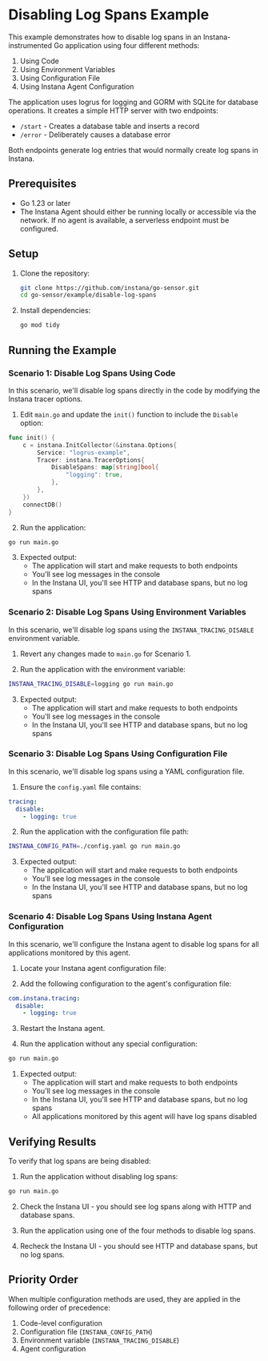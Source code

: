 # Disabling Log Spans Example

This example demonstrates how to disable log spans in an Instana-instrumented Go application using four different methods:
1. Using Code
2. Using Environment Variables
3. Using Configuration File
4. Using Instana Agent Configuration

The application uses logrus for logging and GORM with SQLite for database operations. It creates a simple HTTP server with two endpoints:
- `/start` - Creates a database table and inserts a record
- `/error` - Deliberately causes a database error

Both endpoints generate log entries that would normally create log spans in Instana.

## Prerequisites

- Go 1.23 or later
- The Instana Agent should either be running locally or accessible via the network. If no agent is available, a serverless endpoint must be configured.

## Setup

1. Clone the repository:
   ```bash
   git clone https://github.com/instana/go-sensor.git
   cd go-sensor/example/disable-log-spans
   ```

2. Install dependencies:
   ```bash
   go mod tidy
   ```

## Running the Example

### Scenario 1: Disable Log Spans Using Code

In this scenario, we'll disable log spans directly in the code by modifying the Instana tracer options.

1. Edit `main.go` and update the `init()` function to include the `Disable` option:

```go
func init() {
    c = instana.InitCollector(&instana.Options{
        Service: "logrus-example",
        Tracer: instana.TracerOptions{
            DisableSpans: map[string]bool{
                "logging": true,
            },
        },
    })
    connectDB()
}
```

2. Run the application:
```bash
go run main.go
```

3. Expected output:
   - The application will start and make requests to both endpoints
   - You'll see log messages in the console
   - In the Instana UI, you'll see HTTP and database spans, but no log spans

### Scenario 2: Disable Log Spans Using Environment Variables

In this scenario, we'll disable log spans using the `INSTANA_TRACING_DISABLE` environment variable.

1. Revert any changes made to `main.go` for Scenario 1.

2. Run the application with the environment variable:
```bash
INSTANA_TRACING_DISABLE=logging go run main.go
```

3. Expected output:
   - The application will start and make requests to both endpoints
   - You'll see log messages in the console
   - In the Instana UI, you'll see HTTP and database spans, but no log spans

### Scenario 3: Disable Log Spans Using Configuration File

In this scenario, we'll disable log spans using a YAML configuration file.

1. Ensure the `config.yaml` file contains:
```yaml
tracing:
  disable:
    - logging: true
```

2. Run the application with the configuration file path:
```bash
INSTANA_CONFIG_PATH=./config.yaml go run main.go
```

3. Expected output:
   - The application will start and make requests to both endpoints
   - You'll see log messages in the console
   - In the Instana UI, you'll see HTTP and database spans, but no log spans

### Scenario 4: Disable Log Spans Using Instana Agent Configuration

In this scenario, we'll configure the Instana agent to disable log spans for all applications monitored by this agent.

1. Locate your Instana agent configuration file:

2. Add the following configuration to the agent's configuration file:
```yaml
com.instana.tracing:
  disable:
    - logging: true
```
3. Restart the Instana agent.

4. Run the application without any special configuration:
```bash
go run main.go
```

1. Expected output:
   - The application will start and make requests to both endpoints
   - You'll see log messages in the console
   - In the Instana UI, you'll see HTTP and database spans, but no log spans
   - All applications monitored by this agent will have log spans disabled

## Verifying Results

To verify that log spans are being disabled:

1. Run the application without disabling log spans:
```bash
go run main.go
```

2. Check the Instana UI - you should see log spans along with HTTP and database spans.

3. Run the application using one of the four methods to disable log spans.

4. Recheck the Instana UI - you should see HTTP and database spans, but no log spans.

## Priority Order

When multiple configuration methods are used, they are applied in the following order of precedence:

1. Code-level configuration
2. Configuration file (`INSTANA_CONFIG_PATH`)
3. Environment variable (`INSTANA_TRACING_DISABLE`)
4. Agent configuration 
